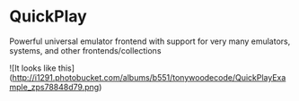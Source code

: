 QuickPlay
=========

Powerful universal emulator frontend with support for very many emulators, systems, and other frontends/collections

![It looks like this] (http://i1291.photobucket.com/albums/b551/tonywoodecode/QuickPlayExample_zps78848d79.png)

